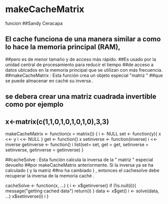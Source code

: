 makeCacheMatrix
===============

funcion
##Sandy Ceracapa

## El cache funciona de una manera similar a como lo hace la memoria principal (RAM), 
##pero es de menor tamaño y de acceso más rápido. 
##Es usado por la unidad central de procesamiento para reducir el tiempo 
##de acceso a datos ubicados en la memoria principal que se utilizan con más frecuencia.
##makeCacheMatrix : Esta función crea un objeto especial "matriz " 
##que se puede almacenar en caché su inversa .


## se debera crear una  matriz cuadrada invertible como por ejemplo 
## x<-matrix(c(1,1,0,1,0,1,0,1,0),3,3) 

makeCacheMatrix <- function(x = matrix()) {
  i  <- NULL
  set  <- function(y){
    x <<- y
    i <<- NULL 
  }
  get  <- function() x
  setinverse  <- function(inverse) i  <<- inverse
  getinverse  <- function() i
  list(set= set, get = get, 
       setinverse = setinverse, 
       getinverse = getinverse)
}


##cacheSolve : Esta función calcula la inversa de la " matriz " especial devuelto
##por makeCacheMatrix anteriormente. Si la inversa ya se ha calculado ( y la matriz
##no ha cambiado ) , entonces el cachesolve debe recuperar la inversa de la memoria caché .

cacheSolve <- function(x, ...) {
  i  <- x$getinverse()
  if (!is.null(i)){
    message("getting cached data")
    return(i)
  }
  data  <- x$get()
  i  <- solve(data, ...)
  x$setinverse(i)
  i
}
